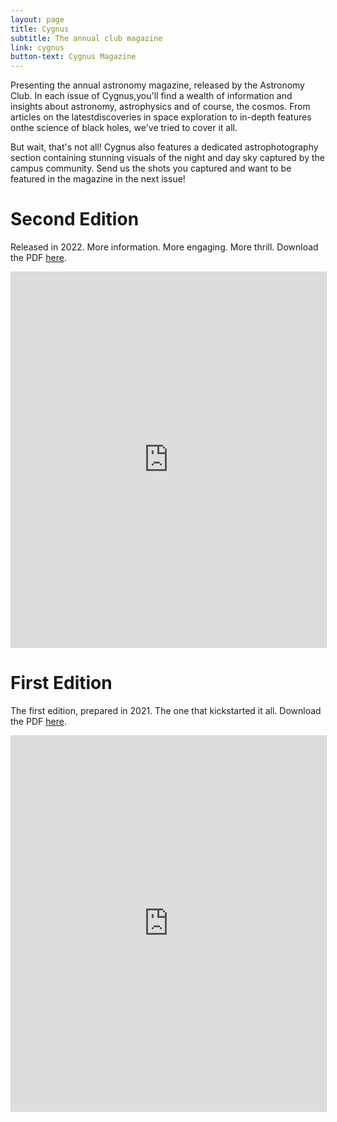 ```yaml
---
layout: page
title: Cygnus
subtitle: The annual club magazine
link: cygnus
button-text: Cygnus Magazine
---
```


Presenting the annual astronomy magazine, released by the Astronomy Club. In each issue of Cygnus,you'll find a wealth of information and insights about astronomy, astrophysics and of course, the cosmos. From articles on the latestdiscoveries in space exploration to in-depth features onthe science of black holes, we've tried to cover it all.

But wait, that's not all! Cygnus also features a dedicated astrophotography section containing stunning visuals of the night and day sky captured by the campus community. Send us the shots you captured and want to be featured in the magazine in the next issue!

# Second Edition

Released in 2022. More information. More engaging. More thrill. Download the PDF <a href="/assets/docs/magazine/Cygnus-2022.pdf" target="_blank">here</a>.

<iframe allowfullscreen="allowfullscreen" scrolling="no" class="fp-iframe" style="border: 1px solid lightgray; width: 100%; height: 600px;" src="https://heyzine.com/flip-book/c8325a70c5.html"></iframe>

# First Edition

The first edition, prepared in 2021. The one that kickstarted it all. Download the PDF <a href="/assets/docs/magazine/Cygnus-2021.pdf" target="_blank">here</a>.

<iframe allowfullscreen="allowfullscreen" scrolling="no" class="fp-iframe" style="border: 1px solid lightgray; width: 100%; height: 600px;" src="https://heyzine.com/flip-book/99a5d96ef8.html"></iframe>
